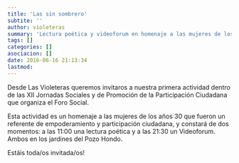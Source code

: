 ```yaml
---
title: 'Las sin sombrero'
subtite: ''
author: violeteras
summary: 'Lectura poética y videoforum en homenaje a las mujeres de los años 30 que fueron un ejemplo de empoderamiento y participación ciudadana.'
tags: []
categories: []
asociacion: []
date: 2016-06-16 21:13:34
lastmod:
---
```


Desde Las Violeteras queremos invitaros a nuestra primera actividad dentro de las XII Jornadas Sociales y de Promoción de la Participación Ciudadana que organiza el Foro Social. 

Esta actividad es un homenaje a las mujeres de los años 30 que fueron un referente de empoderamiento y participación ciudadana, y constará de dos momentos: a las 11:00 una lectura poética y a las 21:30 un Videoforum. Ambos en los jardines del Pozo Hondo.

Estáis toda/os invitada/os!



